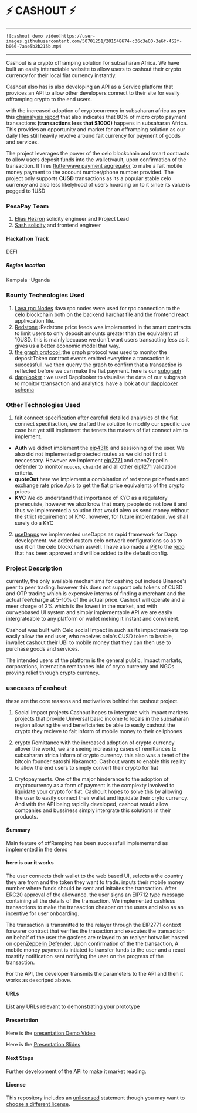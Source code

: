 <!--
# ⚡ Hackathon Project Template
_This is a sample submission repository.
Please [__fork this repo__](https://help.github.com/articles/fork-a-repo/) and use this as a starting point for your hackathon project._ -->

# ⚡ CASHOUT ⚡

---

    ![cashout demo video]https://user-images.githubusercontent.com/50701251/201548674-c36c3e00-3e6f-452f-b066-7aae5b2b215b.mp4

---

Cashout is a crypto offramping solution for subsaharan Africa. We have built an easily interactable website to allow users to cashout their crypto currency for their local fiat currency instantly.

Cashout also has is also developing an API as a Service platform that provices an API to allow other developers connect to their site for easily offramping crypto to the end users.

with the increased adoption of cryptocurrency in subsaharan africa as per this [chainalysis report](https://blog.chainalysis.com/reports/sub-saharan-africa-cryptocurrency-geography-report-2022-preview/#:~:text=Sub%2Dsaharan%20Africa%20accounts%20for,growth%20over%20the%20year%20prior.) that also indicates that 80% of micro crpto payment transactions **(transactions less that $1000)** happens in subsaharan Africa.
This provides an opportunity and market for an offramping solution as our daily lifes still heavily revolve around fait currency for payment of goods and services.

The project leverages the power of the celo blockchain and smart contracts to allow users deposit funds into the wallet/vault, upon confirmation of the transaction. It fires [flutterwave payment aggregator](developer.flutterwave.com) to make a fait mobile money payment to the account number/phone number provided.
The project only supports **CUSD** transactions as its a popular stable celo currency and also less likelyhood of users hoarding on to it since its value is pegged to 1USD

### PesaPay Team

1. [Elias Hezron](eliashezron23@gmail.com) solidity engineer and Project Lead
2. [Sash solidity](tedwasachin123@gmail.com) and frontend engineer

#### Hackathon Track

DEFI

##### Region location

Kampala -Uganda

### Bounty Technologies Used

1. [Lava rpc Nodes](https://lavanet.xyz/)
   :lava rpc nodes were used for rpc connection to the celo blockchain both on the backend hardhat file and the frontend react applivcation file.
2. [Redstone](https://app.redstone.finance/)
   :Redstone price feeds was implemented in the smart contracts to limit users to only deposit amounts greater than the equivalent of 10USD. this is mainly because we don't want users transacting less as it gives us a better economic model that way.
3. [the graph protocol ](https://thegraph.com/en/)
   :the graph protocol was used to monitor the depositToken contract events emitted everytime a transaction is successfull. we then querry the graph to confirm that a transaction is reflected before we can make the fiat payment. here is our [subgraph](https://thegraph.com/hosted-service/subgraph/eliashezron/cashout)
4. [dapplooker](https://dapplooker.com/)
   : we used Dapplooker to visualise the data of our subgraph to monitor ttransaction and analytics. have a look at our [dapplooker schema](https://analytics.dapplooker.com/browse/2/schema/cashout)

### Other Technologies Used

1. [fait connect specification](https://github.com/fiatconnect/specification)
   after carefull detailed analysics of the fiat connect specifiaction, we drafted the solution to modify our specific use case but yet still implement the tenets the makers of fiat connect aim to implement.

- **Auth** we didnot implement the [eip4316](https://eips.ethereum.org/EIPS/eip-4361) and sessioning of the user. We also did not implemented protected routes as we did not find it neccessary. However we implement [eip2771](https://eips.ethereum.org/EIPS/eip-2771) and openZeppelin defender to monitor `nouces`, `chainId` and all other [eip1271](https://eips.ethereum.org/EIPS/eip-1271) validation criteria.
- **quoteOut** here we implement a combination of redstone pricefeeds and [exchange rate price Apis](https://api.exchangerate-api.com/v4/latest/USD) to get the fiat price equivalents of the crypto prices
- **KYC** We do understand that importance of KYC as a regulatory prerequiste, however we also know that many people do not love it and thus we implemented a solution that would alwo us send money without the strict requirement of KYC, however, for future implentation. we shall surely do a KYC

2. [useDapps](https://usedapp-docs.netlify.app/docs/) we implemented useDapps as rapid framework for Dapp development. we added custom celo network configurations so as to use it on the celo blockchain aswell. I have also made a [PR](https://github.com/TrueFiEng/useDApp/pull/1017) to the [repo](https://github.com/TrueFiEng/useDApp) that has been approved and will be added to the default config.

### Project Description

currently, the only available mechanisms for cashing out include Binance's peer to peer trading. however this does not support celo tokens of CUSD and OTP trading which is expensive interms of finding a merchant and the actual fee/charge at 5-10% of the actual price.
Cashout will operate and a meer charge of 2% which is the lowest in the market, and with ourwebbased UI system and simply implementable API we are easily intergrateable to any platform or wallet meking it instant and convinient.

Cashout was built with Celo social Impact in such as its impact markets top easily allow the end user, who receives celo's CUSD token to beable, inwallet cashout their UBI to mobile money that they can then use to purchase goods and services.

The intended users of the platform is the general public, Impact markets, corporations, internation remitances info of cryto currency and NGOs proving relief through crypto currency.

### usecases of cashout

these are the core reasons and motivations behind the cashout project.

1. Social Impact projects
   Cashout hopes to intergrate with impact markets projects that provide Universal basic income to locals in the subsaharan region allowing the end beneficiaries be able to easily cashout the crypto they recieve to fait inform of mobile money to their cellphones

2. crypto Remittance
   with the increased adoption of crypto currency allover the world, we are seeing increasing cases of remittances to subsaharan africa inform of crypto currency. this also was a tenet of the bitcoin founder satoshi Nakamoto. Cashout wants to enable this reality to allow the end users to simply convert their crypto for fiat

3. Crytopayments.
   One of the major hinderance to the adoption of cryptocurrency as a form of payment is the complexty involved to liquidate your crypto for fiat. Cashouit hopes to solve this by allowing the user to easily connect their wallet and liquidate their cryto currency. And with the API being rapidily developed, cashout would allow companies and bussiness simply intergrate this solutions in their products.

#### Summary

Main feature of offRamping has been successfull implementend as implemented in the demo

#### here is our it works

The user connects their wallet to the web based UI, selects a the country they are from and the token they want to trade. inputs their mobile money number where funds should be sent and initaites the transaction.
After ERC20 approval of the allowance. the user signs an EIP712 type message containing all the details of the transaction. We implemented cashless transactions to make the transaction cheaper on the users and also as an incentive for user onboarding.

The transaction is transmitted to the relayer through the EIP2771 context forwarer contract that verifies the trasaction and executes the transaction on behalf of the user the gasfees are relayed to an realyer hotwallet hosted on [openZeppelin Defender](https://defender.openzeppelin.com/#/relay). Upon confirmation of the the transaction, A mobile money payment is intiated to transfer funds to the user and a react toastify notification sent notifying the user on the progress of the transaction.

For the API, the developer transmits the parameters to the API and then it works as descriped above.

#### URLs

List any URLs relevant to demonstrating your prototype

#### Presentation

Here is the [presentation Demo Video](https://drive.google.com/file/d/1Oxmd0XB62XxKfqRDfVnKJB2LBil7fog4/view)

Here is the [Presentation Slides](https://docs.google.com/presentation/d/1Hxm5nsoAFjukMo-_meXa7dIzfZdzAFGb7fy7pRkg1cY/edit?usp=sharing)

#### Next Steps

Further development of the API to make it market reading.

#### License

This repository includes an [unlicensed](http://unlicense.org/) statement though you may want to [choose a different license](https://choosealicense.com/).
